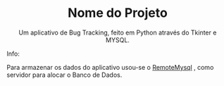 <h1 align="center">Nome do Projeto</h1>

<p align="center">Um aplicativo de Bug Tracking, feito em Python através do Tkinter e MYSQL.</p>

Info:

Para armazenar os dados do aplicativo usou-se o [RemoteMysql](remotemysql.com) , como servidor para alocar o Banco de Dados.
